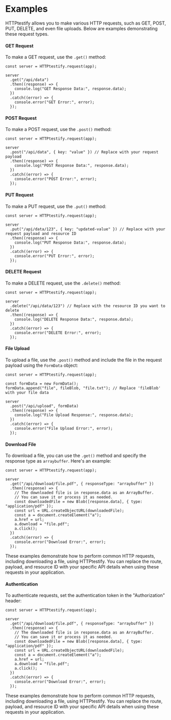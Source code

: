 <!-- TODO -  -->
# Examples
HTTPtestify allows you to make various HTTP requests, such as GET, POST, PUT, DELETE, and even file uploads. Below are examples demonstrating these request types.

#### GET Request

To make a GET request, use the `.get()` method:

```
const server = HTTPtestify.request(app);

server
  .get("/api/data")
  .then((response) => {
    console.log("GET Response Data:", response.data);
  })
  .catch((error) => {
    console.error("GET Error:", error);
  });
```

#### POST Request

To make a POST request, use the `.post()` method:

```
const server = HTTPtestify.request(app);

server
  .post("/api/data", { key: "value" }) // Replace with your request payload
  .then((response) => {
    console.log("POST Response Data:", response.data);
  })
  .catch((error) => {
    console.error("POST Error:", error);
  });
```

#### PUT Request

To make a PUT request, use the `.put()` method:

```
const server = HTTPtestify.request(app);

server
  .put("/api/data/123", { key: "updated-value" }) // Replace with your request payload and resource ID
  .then((response) => {
    console.log("PUT Response Data:", response.data);
  })
  .catch((error) => {
    console.error("PUT Error:", error);
  });
```

#### DELETE Request

To make a DELETE request, use the `.delete()` method:

```
const server = HTTPtestify.request(app);

server
  .delete("/api/data/123") // Replace with the resource ID you want to delete
  .then((response) => {
    console.log("DELETE Response Data:", response.data);
  })
  .catch((error) => {
    console.error("DELETE Error:", error);
  });
```

#### File Upload

To upload a file, use the `.post()` method and include the file in the request payload using the `FormData` object:

```
const server = HTTPtestify.request(app);

const formData = new FormData();
formData.append("file", fileBlob, "file.txt"); // Replace 'fileBlob' with your file data

server
  .post("/api/upload", formData)
  .then((response) => {
    console.log("File Upload Response:", response.data);
  })
  .catch((error) => {
    console.error("File Upload Error:", error);
  });
```

#### Download File

To download a file, you can use the `.get()` method and specify the response type as `arraybuffer`. Here's an example:

```
const server = HTTPtestify.request(app);

server
  .get("/api/download/file.pdf", { responseType: "arraybuffer" })
  .then((response) => {
    // The downloaded file is in response.data as an ArrayBuffer.
    // You can save it or process it as needed.
    const downloadedFile = new Blob([response.data], { type: "application/pdf" });
    const url = URL.createObjectURL(downloadedFile);
    const a = document.createElement("a");
    a.href = url;
    a.download = "file.pdf";
    a.click();
  })
  .catch((error) => {
    console.error("Download Error:", error);
  });
```

These examples demonstrate how to perform common HTTP requests, including downloading a file, using HTTPtestify. You can replace the route, payload, and resource ID with your specific API details when using these requests in your application.



#### Authentication

To authenticate requests, set the authentication token in the "Authorization" header:

```
const server = HTTPtestify.request(app);

server
  .get("/api/download/file.pdf", { responseType: "arraybuffer" })
  .then((response) => {
    // The downloaded file is in response.data as an ArrayBuffer.
    // You can save it or process it as needed.
    const downloadedFile = new Blob([response.data], { type: "application/pdf" });
    const url = URL.createObjectURL(downloadedFile);
    const a = document.createElement("a");
    a.href = url;
    a.download = "file.pdf";
    a.click();
  })
  .catch((error) => {
    console.error("Download Error:", error);
  });
```

These examples demonstrate how to perform common HTTP requests, including downloading a file, using HTTPtestify. You can replace the route, payload, and resource ID with your specific API details when using these requests in your application.
